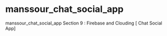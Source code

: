 # manssour_chat_social_app

manssour_chat_social_app
Section 9 : Firebase and Clouding [ Chat Social App]